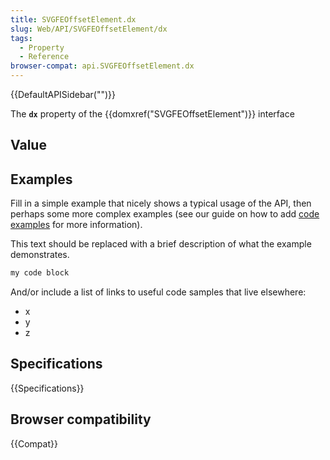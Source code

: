 ```yaml
---
title: SVGFEOffsetElement.dx
slug: Web/API/SVGFEOffsetElement/dx
tags:
  - Property
  - Reference
browser-compat: api.SVGFEOffsetElement.dx
---
```

{{DefaultAPISidebar("")}}

The **`dx`** property of the {{domxref("SVGFEOffsetElement")}} interface 

## Value



## Examples

Fill in a simple example that nicely shows a typical usage of the API, then perhaps some more complex examples (see our guide on how to add [code examples](/en-US/docs/MDN/Contribute/Structures/Code_examples) for more information).

This text should be replaced with a brief description of what the example demonstrates.

```js
my code block
```

And/or include a list of links to useful code samples that live elsewhere:

*   x
*   y
*   z

## Specifications

{{Specifications}}

## Browser compatibility

{{Compat}}


